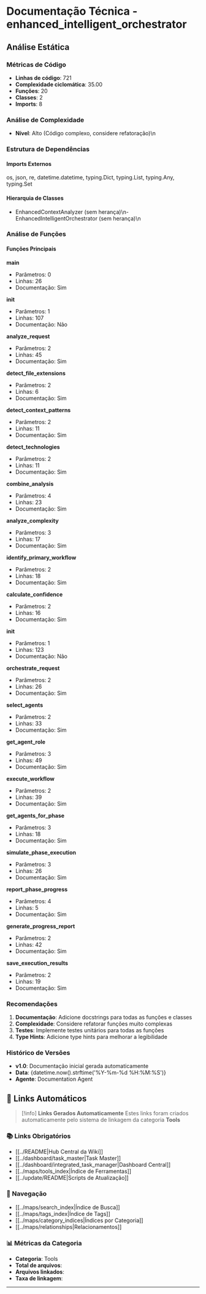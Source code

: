 # Documentação Técnica - enhanced_intelligent_orchestrator

## Análise Estática

### Métricas de Código
- **Linhas de código**: 721
- **Complexidade ciclomática**: 35.00
- **Funções**: 20
- **Classes**: 2
- **Imports**: 8

### Análise de Complexidade
- **Nível**: Alto (Código complexo, considere refatoração)\n
### Estrutura de Dependências

#### Imports Externos
os, json, re, datetime.datetime, typing.Dict, typing.List, typing.Any, typing.Set

#### Hierarquia de Classes
- EnhancedContextAnalyzer (sem herança)\n- EnhancedIntelligentOrchestrator (sem herança)\n
### Análise de Funções

#### Funções Principais
**main**
- Parâmetros: 0
- Linhas: 26
- Documentação: Sim

**__init__**
- Parâmetros: 1
- Linhas: 107
- Documentação: Não

**analyze_request**
- Parâmetros: 2
- Linhas: 45
- Documentação: Sim

**detect_file_extensions**
- Parâmetros: 2
- Linhas: 6
- Documentação: Sim

**detect_context_patterns**
- Parâmetros: 2
- Linhas: 11
- Documentação: Sim

**detect_technologies**
- Parâmetros: 2
- Linhas: 11
- Documentação: Sim

**combine_analysis**
- Parâmetros: 4
- Linhas: 23
- Documentação: Sim

**analyze_complexity**
- Parâmetros: 3
- Linhas: 17
- Documentação: Sim

**identify_primary_workflow**
- Parâmetros: 2
- Linhas: 18
- Documentação: Sim

**calculate_confidence**
- Parâmetros: 2
- Linhas: 16
- Documentação: Sim

**__init__**
- Parâmetros: 1
- Linhas: 123
- Documentação: Não

**orchestrate_request**
- Parâmetros: 2
- Linhas: 26
- Documentação: Sim

**select_agents**
- Parâmetros: 2
- Linhas: 33
- Documentação: Sim

**get_agent_role**
- Parâmetros: 3
- Linhas: 49
- Documentação: Sim

**execute_workflow**
- Parâmetros: 2
- Linhas: 39
- Documentação: Sim

**get_agents_for_phase**
- Parâmetros: 3
- Linhas: 18
- Documentação: Sim

**simulate_phase_execution**
- Parâmetros: 3
- Linhas: 26
- Documentação: Sim

**report_phase_progress**
- Parâmetros: 4
- Linhas: 5
- Documentação: Sim

**generate_progress_report**
- Parâmetros: 2
- Linhas: 42
- Documentação: Sim

**save_execution_results**
- Parâmetros: 2
- Linhas: 19
- Documentação: Sim

### Recomendações

1. **Documentação**: Adicione docstrings para todas as funções e classes
2. **Complexidade**: Considere refatorar funções muito complexas
3. **Testes**: Implemente testes unitários para todas as funções
4. **Type Hints**: Adicione type hints para melhorar a legibilidade

### Histórico de Versões

- **v1.0**: Documentação inicial gerada automaticamente
- **Data**: {datetime.now().strftime('%Y-%m-%d %H:%M:%S')}
- **Agente**: Documentation Agent


## 🔗 **Links Automáticos**

> [!info] **Links Gerados Automaticamente**
> Estes links foram criados automaticamente pelo sistema de linkagem da categoria **Tools**

### **📚 Links Obrigatórios**
- [[../README|Hub Central da Wiki]]
- [[../dashboard/task_master|Task Master]]
- [[../dashboard/integrated_task_manager|Dashboard Central]]
- [[../maps/tools_index|Índice de Ferramentas]]
- [[../update/README|Scripts de Atualização]]

### **🧭 Navegação**
- [[../maps/search_index|Índice de Busca]]
- [[../maps/tags_index|Índice de Tags]]
- [[../maps/category_indices|Índices por Categoria]]
- [[../maps/relationships|Relacionamentos]]

### **📊 Métricas da Categoria**
- **Categoria**: Tools
- **Total de arquivos**: <!-- Contador automático -->
- **Arquivos linkados**: <!-- Contador automático -->
- **Taxa de linkagem**: <!-- Percentual automático -->

---

